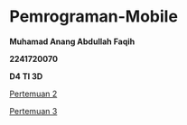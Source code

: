 # Pemrograman-Mobile

**Muhamad Anang Abdullah Faqih**

**2241720070**

**D4 TI 3D**


<a href="/pertemuan2">Pertemuan 2</a>


<a href="/pertemuan3">Pertemuan 3</a>